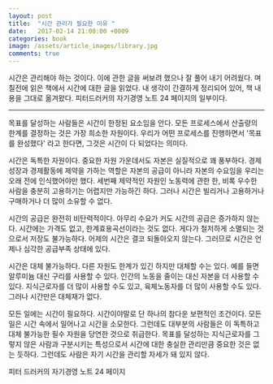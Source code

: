 ```yaml
---
layout: post
title:  "시간 관리가 필요한 이유 "
date:   2017-02-14 21:00:00 +0009
categories: book
image: /assets/article_images/library.jpg
comments: true
---
```

시간은 관리해야 하는 것이다. 이에 관한 글을 써보려 했으나 잘 풀어 내기 어려웠다. 며칠전에 읽은 책에서 시간에 대한 글을 읽었다. 내 생각이 간결하게 정리되어 있어, 책 내용을 그대로 옮겨왔다. 피터드러커의 자기경영 노트 24 페이지의 일부이다.   

----

목표를 달성하는 사람들은 시간이 한정된 요소임을 안다. 모든 프로세스에서 산출량의 한계를 결정하는 것은 가장 희소한 자원이다. 우리가 어떤 프로세스를 진행하면서 '목표를 완성했다' 라고 한다면, 그것은 시간이 다 되었다는 의미다.

시간은 독특한 자원이다. 중요한 자원 가운데서도 자본은 실질적으로 꽤 풍부하다. 경제성장과 경제활동에 제약을 가하는 역할은 자본의 공급이 아니라 자본의 수요임을 우리는 오래 전에 인식했어야만 했다. 세번째 제약적인 자원인 노동력에 관한 한, 비록 우수한 사람을 충분히 고용하기는 어렵지만 가능하긴 하다. 그러나 시간은 빌리거나 고용하거나 구매하거나 더 많이 소유할 수 없다.

시간의 공급은 완전히 비탄력적이다. 아무리 수요가 커도 시간의 공급은 증가하지 않는다. 시간에는 가격도 없고, 한계효용곡선이라는 것도 없다. 게다가 철저하게 소멸되는 것으로서 저장도 불가능하다. 어제의 시간은 결코 되돌아오지 않는다. 그러므로 시간은 언제나 심각한 공급부족 상태에 있다.

시간은 대체 불가능하다. 다른 자원도 한계가 있긴 하지만 대체할 수는 있다. 예를 들면 알루미늄 대신 구리를 사용할 수 있다. 인간의 노동을 줄이는 대신 자본을 더 사용할 수 있다. 지식근로자를 더 많이 사용할 수도 있고, 육체노동자를 더 많이 사용할 수도 있다. 그러나 시간만은 대체재가 없다.

모든 일에는 시간이 필요하다. 시간이야말로 단 하나의 참다운 보편적인 조건이다. 모든 일은 시간 속에서 일어나고 시간을 소모한다. 그런데도 대부분의 사람들은 이 독특하고 대체 불가능한 필수 자원을 당연한 것으로 취급한다. 목표를 달성하는 지식근로자를 그렇지 않은 사람과 구분시키는 특성으로서 시간에 대한 충실한 관리만큼 중요한 것은 없는 듯하다. 그런데도 사람은 자기 시간을 관리할 자세가 돼 있지 않다.

피터 드러커의 자기경영 노트 24 페이지
